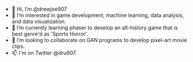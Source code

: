 - 👋 Hi, I’m @drewjoe907
- 👀 I’m interested in game development, machine learning, data analysis, and data visualization.
- 🌱 I’m currently learning phaser to develop an alt-history game that is best genre'd as 'Sports Horror'.
- 💞️ I’m looking to collaborate on GAN programs to develop pixel-art movie clips.
- 📫 I'm on Twitter @dru907. 

<!---
drewjoe907/drewjoe907 is a ✨ special ✨ repository because its `README.md` (this file) appears on your GitHub profile.
You can click the Preview link to take a look at your changes.
--->

